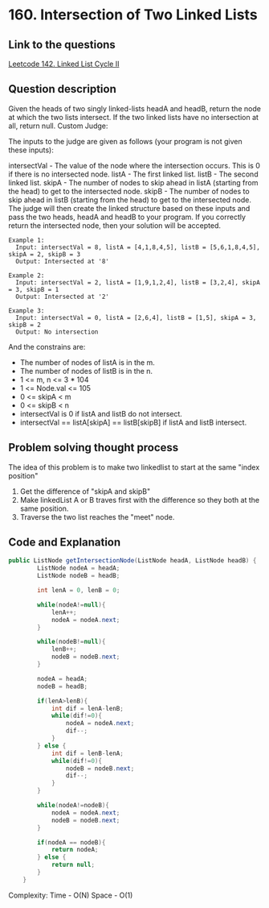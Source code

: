 # 160. Intersection of Two Linked Lists

## Link to the questions

[Leetcode 142. Linked List Cycle II](https://leetcode.com/problems/intersection-of-two-linked-lists/description/)

## Question description

Given the heads of two singly linked-lists headA and headB, return the node at which the two lists intersect. 
If the two linked lists have no intersection at all, return null.
Custom Judge:

The inputs to the judge are given as follows (your program is not given these inputs):

intersectVal - The value of the node where the intersection occurs. This is 0 if there is no intersected node.
listA - The first linked list.
listB - The second linked list.
skipA - The number of nodes to skip ahead in listA (starting from the head) to get to the intersected node.
skipB - The number of nodes to skip ahead in listB (starting from the head) to get to the intersected node.
The judge will then create the linked structure based on these inputs and pass the two heads, headA and headB to your program. If you correctly return the intersected node, then your solution will be accepted.

```
Example 1:
  Input: intersectVal = 8, listA = [4,1,8,4,5], listB = [5,6,1,8,4,5], skipA = 2, skipB = 3
  Output: Intersected at '8'

Example 2:
  Input: intersectVal = 2, listA = [1,9,1,2,4], listB = [3,2,4], skipA = 3, skipB = 1
  Output: Intersected at '2'

Example 3:
  Input: intersectVal = 0, listA = [2,6,4], listB = [1,5], skipA = 3, skipB = 2
  Output: No intersection

```

And the constrains are:
 - The number of nodes of listA is in the m.
 - The number of nodes of listB is in the n.
 - 1 <= m, n <= 3 * 104
 - 1 <= Node.val <= 105
 - 0 <= skipA < m
 - 0 <= skipB < n
 - intersectVal is 0 if listA and listB do not intersect.
 - intersectVal == listA[skipA] == listB[skipB] if listA and listB intersect.


## Problem solving thought process

The idea of this problem is to make two linkedlist to start at the same "index position"
1. Get the difference of "skipA and skipB"
2. Make linkedList A or B traves first with the difference so they both at the same position.
3. Traverse the two list reaches the "meet" node.

## Code and Explanation

```java
public ListNode getIntersectionNode(ListNode headA, ListNode headB) {
        ListNode nodeA = headA;
        ListNode nodeB = headB;

        int lenA = 0, lenB = 0;

        while(nodeA!=null){
            lenA++;
            nodeA = nodeA.next;
        }

        while(nodeB!=null){
            lenB++;
            nodeB = nodeB.next;
        }

        nodeA = headA;
        nodeB = headB;

        if(lenA>lenB){
            int dif = lenA-lenB;
            while(dif!=0){
                nodeA = nodeA.next;
                dif--;
            }
        } else {
            int dif = lenB-lenA;
            while(dif!=0){
                nodeB = nodeB.next;
                dif--;
            }
        }

        while(nodeA!=nodeB){
            nodeA = nodeA.next;
            nodeB = nodeB.next;
        }

        if(nodeA == nodeB){
            return nodeA;
        } else {
            return null;
        }
    }
```

Complexity:
Time - O(N)
Space - O(1)
